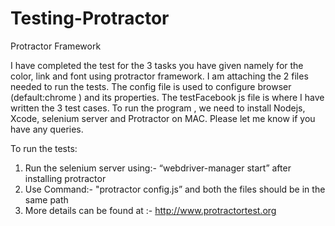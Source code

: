 # Testing-Protractor
Protractor Framework

I have completed the test for the 3 tasks you have given namely for the
color, link and font using protractor framework. I am attaching the 2
files needed to run the tests. The config file is used to configure
browser (default:chrome ) and its properties. The testFacebook js file
is where I have written the 3 test cases. To run the program , we need
to install Nodejs, Xcode, selenium server and Protractor on MAC. Please
let me know if you have any queries.

To run the tests:
1. Run the selenium server using:- “webdriver-manager start” after
installing protractor
2. Use Command:-  "protractor config.js” and both the files should be
in the same path
3. More details can be found at :- http://www.protractortest.org
